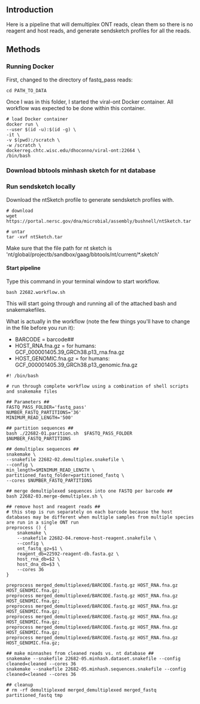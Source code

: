 ## Introduction
Here is a pipeline that will demultiplex ONT reads, clean them so there is no reagent and host reads, and generate sendsketch profiles for all the reads.  

## Methods
### Running Docker 
First, changed to the directory of fastq_pass reads: 
```
cd PATH_TO_DATA
```

Once I was in this folder, I started the viral-ont Docker container. All workflow was expected to be done within this container. 

```
# load Docker container
docker run \
--user $(id -u):$(id -g) \
-it \
-v $(pwd):/scratch \
-w /scratch \
dockerreg.chtc.wisc.edu/dhoconno/viral-ont:22664 \
/bin/bash
```

### Download bbtools minhash sketch for nt database
### Run sendsketch locally
Download the ntSketch profile to generate sendsketch profiles with.

```
# download
wget https://portal.nersc.gov/dna/microbial/assembly/bushnell/ntSketch.tar

# untar
tar -xvf ntSketch.tar
```

Make sure that the file path for nt sketch is 'nt/global/projectb/sandbox/gaag/bbtools/nt/current/*.sketch'

#### Start pipeline
Type this command in your terminal window to start workflow.

```
bash 22682.workflow.sh
```

This will start going through and running all of the attached bash and snakemakefiles.

What is actually in the workflow (note the few things you'll have to change in the file before you run it):

- BARCODE = barcode##
- HOST_RNA.fna.gz = for humans: GCF_000001405.39_GRCh38.p13_rna.fna.gz
- HOST_GENOMIC.fna.gz = for humans: GCF_000001405.39_GRCh38.p13_genomic.fna.gz

```
#! /bin/bash

# run through complete workflow using a combination of shell scripts and snakemake files

## Parameters ##
FASTQ_PASS_FOLDER='fastq_pass'
NUMBER_FASTQ_PARTITIONS='36'
MINIMUM_READ_LENGTH='500'

## partition sequences ##
bash ./22682-01.parition.sh  $FASTQ_PASS_FOLDER $NUMBER_FASTQ_PARTITIONS

## demultiplex sequences ##
snakemake \
--snakefile 22682-02.demultiplex.snakefile \
--config \
min_length=$MINIMUM_READ_LENGTH \
partitioned_fastq_folder=partitioned_fastq \
--cores $NUMBER_FASTQ_PARTITIONS

## merge demultiplexed sequences into one FASTQ per barcode ##
bash 22682-03.merge-demultiplex.sh \

## remove host and reagent reads ##
# this step is run separately on each barcode because the host databases may be different when multiple samples from multiple species are run in a single ONT run
preprocess () {
    snakemake \
    --snakefile 22682-04.remove-host-reagent.snakefile \
    --config \
    ont_fastq_gz=$1 \
    reagent_db=22592-reagent-db.fasta.gz \
    host_rna_db=$2 \
    host_dna_db=$3 \
    --cores 36
}

preprocess merged_demultiplexed/BARCODE.fastq.gz HOST_RNA.fna.gz HOST_GENOMIC.fna.gz;
preprocess merged_demultiplexed/BARCODE.fastq.gz HOST_RNA.fna.gz HOST_GENOMIC.fna.gz;
preprocess merged_demultiplexed/BARCODE.fastq.gz HOST_RNA.fna.gz HOST_GENOMIC.fna.gz;
preprocess merged_demultiplexed/BARCODE.fastq.gz HOST_RNA.fna.gz HOST_GENOMIC.fna.gz;
preprocess merged_demultiplexed/BARCODE.fastq.gz HOST_RNA.fna.gz HOST_GENOMIC.fna.gz;
preprocess merged_demultiplexed/BARCODE.fastq.gz HOST_RNA.fna.gz HOST_GENOMIC.fna.gz;

## make minnashes from cleaned reads vs. nt database ##
snakemake --snakefile 22682-05.minhash.dataset.snakefile --config cleaned=cleaned --cores 36
snakemake --snakefile 22682-05.minhash.sequences.snakefile --config cleaned=cleaned --cores 36

## cleanup
# rm -rf demultiplexed merged_demultiplexed merged_fastq partitioned_fastq tmp
```
